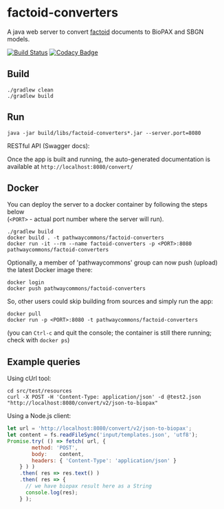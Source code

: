# factoid-converters

A java web server to convert [factoid](https://github.com/PathwayCommons/factoid/) documents to BioPAX and SBGN models. 

[![Build Status](https://travis-ci.org/PathwayCommons/factoid-converters.svg?branch=master)](https://travis-ci.org/PathwayCommons/factoid-converters) 
[![Codacy Badge](https://api.codacy.com/project/badge/Grade/eba0e725f1bd4d45b4c15b45b8c13488)](https://www.codacy.com/app/IgorRodchenkov/factoid-converters?utm_source=github.com&amp;utm_medium=referral&amp;utm_content=PathwayCommons/factoid-converters&amp;utm_campaign=Badge_Grade)

## Build

```commandline
./gradlew clean
./gradlew build
```

## Run

```commandline
java -jar build/libs/factoid-converters*.jar --server.port=8080
```

RESTful API (Swagger docs):

Once the app is built and running, 
the auto-generated documentation is available at 
`http://localhost:8080/convert/`

## Docker
You can deploy the server to a docker container by following the steps below  
(`<PORT>` - actual port number where the server will run). 

```commandline
./gradlew build
docker build . -t pathwaycommons/factoid-converters
docker run -it --rm --name factoid-converters -p <PORT>:8080 pathwaycommons/factoid-converters 
```

Optionally, a member of 'pathwaycommons' group can now push (upload) the latest Docker image there:

```commandline
docker login
docker push pathwaycommons/factoid-converters

```  

So, other users could skip building from sources and simply run the app:
```commandline
docker pull
docker run -p <PORT>:8080 -t pathwaycommons/factoid-converters
```

(you can `Ctrl-c` and quit the console; the container is still there running; check with `docker ps`)

## Example queries

Using cUrl tool:

```commandline
cd src/test/resources
curl -X POST -H 'Content-Type: application/json' -d @test2.json "http://localhost:8080/convert/v2/json-to-biopax"
```

Using a Node.js client:

```js
let url = 'http://localhost:8080/convert/v2/json-to-biopax';
let content = fs.readFileSync('input/templates.json', 'utf8');
Promise.try( () => fetch( url, {
        method: 'POST',
        body:    content,
        headers: { 'Content-Type': 'application/json' }
    } ) )
    .then( res => res.text() )
    .then( res => {
      // we have biopax result here as a String
      console.log(res);
    } );
```
